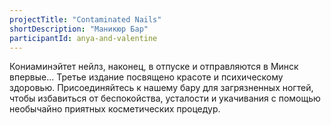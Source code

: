 ```yaml
---
projectTitle: "Contaminated Nails"
shortDescription: "Маникюр Бар"
participantId: anya-and-valentine
---
```


Кониаминэйтет нейлз, наконец, в отпуске и отправляются в Минск впервые... Третье издание посвящено красоте и психическому здоровью. Присоединяйтесь к нашему бару для загрязненных ногтей, чтобы избавиться от беспокойства, усталости и укачивания с помощью необычайно приятных косметических процедур.
